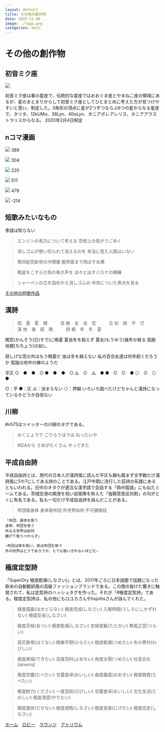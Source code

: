 ```yaml
---
layout: default
title: その他の創作物
date: 2023-11-06
image: ./logo.png
categories: main
---
```

# その他の創作物

## 初音ミク座
![](illusts/381.png)

初音ミク座は春の星座で、伝統的な星座ではおおぐま座とやまねこ座の領域にあるが、星のまとまりからして初音ミク座としてひとまとめに考えた方が見つけやすいと思い、制定した。3角形の頂点に星が2つずつならぶ6つの星からなる星座で、タリタ、12kUMα、38Lyn、40αLyn、タニアポレアレリス、タニアアウストラリスからなる。
2020年2月4日制定

## nコマ漫画
![](illusts/389.png)
389

![](illusts/304.png)
304

![](illusts/220.png)
220

![](illusts/517.png)
517

![](illusts/479.png)
479

![](illusts/-214.png)
-214


## 短歌みたいなもの
季語は知らない

>エンジンの馬力について考える
空想上の馬がうごめく

>消しゴムが使い切られて消えるのを
本当に見た人間はいない

>第四紀完新世の沖積層
圏界面まで飛ばす水爆

>靴底をこすらせ鳥の鳴き声を
淡々と出すバスケの朝練

>シャーペンの芯を詰めかえ消しゴムの
中央についた黒点を見る

[その他の短歌作品](168)

## 漢詩
>孤　𠷡　夏　閑　　　百
絶　友　虫　窓　　　合
如　経　不　已　　　漢
地　幾　超　晩　　　詩
蜩　年　冬　夏

閑窓(かんそう)已(すで)に晩夏
夏虫冬を超えず
𠷡友(もうゆう)幾年か経る
孤絶地蜩(ちちょう)の如し

寂しげな窓の外はもう晩夏だ
虫は冬を越えない
私の百合友達は何年続くだろうか
孤独は地中の蝉のようだ

平仄
○　●　●　○
●　●　●　○
△　○　△　●
●　○　○　●
◎　○　◎　●

○：平
●：仄
△：決まらない
◎：押韻
いろいろ調べたけどちゃんと漢詩になっているかどうか自信ない

## 川柳
#n575はツイッターの川柳のタグである。

>おくじょうで
ごりらうほうほ
ねったいや

>IKEAから
さめがたくさん
やってきた

## 平成自由詩

平成自由詩とは、現代の日本人が漢詩風に読んだ平仄も韻も踏まず文字数だけ漢詩風に5や7にしてある詩のことである。江戸中期に流行した狂詩の系譜にあるともいわれる。日中のオタクが適当な漢字語で会話する「偽中国語」にも似たミームである。茨城空港の開港を祝い自衛隊を称えた「強靭意思反対耐」の句がとくに有名である。私も一句だけ平成自由詩を詠んだことがある。

>布団吸身体
身体吸布団
外世界如何
不可勝吸枕

    「布団、身体を吸う
    身体、布団を吸う
    外なる世界は如何
    勝げて吸うべからず」

    ~布団は体を吸い、体は布団を吸う
    外の世界はどうであろうか、とても吸いきれないほどだ~


## 極度定型詩

「SuperDry 極度乾燥(しなさい)」とは、2017年ごろに日本語圏で話題になった欧米の自動翻訳風の高級ファッションブランドである。この間の抜けた響きに触発されて、私は定型詩のハッシュタグを作った。それが「#極度定型詩」である。極度定型詩は、私の他にもロユカさんやhsjoihsさんが詠んでくれた。

>極度描画(はかどらない)
極度完成(しなさい)
入眠時間(うしろにしかずれない)
極度反省(しなさい)

>極度天候(あつい)
極度乾燥(しなさい)
気候変動(たたかい)
無風之窓(つらい)

>高圧鉄塔(はてない)
関東平野(ひらたい)
極度乾燥(つめたい)
冬の寒村(わびしい)

>極度素描(できたい)
百度百科(よめない)
角度太陽(つめたい)
吐息白化(akveroj)

>極度空腹(たべたい)
甘露食卓(おいしい)
曲度腹面(おおきい)
極度朝食(たべたい)

>極度財力(ください)
一度芸術(びびしい)
甘露食卓(おいしい)
文化生活(たのしい)
極度渇望(やりたい)

>極度進捗(だせない)
極度戒飭(しなさい)
極度安直(にげたい)
極度完走(しなさい)



[ホーム](./index.html)　[ロビー](144)　[ラウンジ](159)　[アトリウム](160)





